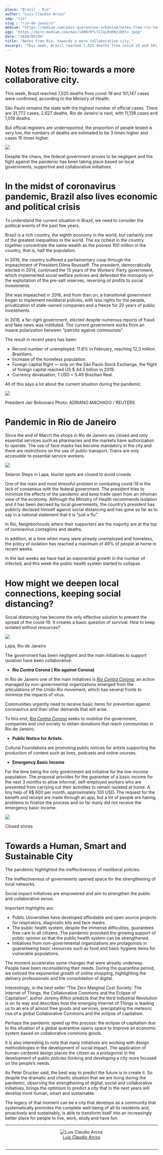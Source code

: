 ```yaml
---
place: "Brazil - Rio"
author: "Luis Claudio Arcos"
img: "rio"
slug : "rio-de-janeiro"
medium: "https://medium.com/post-quarantine-urbanism/notes-from-rio-towards-a-more-collaborative-city-6c94d563c6d9"
ogp: "https://miro.medium.com/max/1400/0*LY2Jqi0nKNz1EKtv.jpeg"
date: "2020/05/04"
title: "Notes from Rio: towards a more collaborative city."
excerpt: "This week, Brazil reached 7,025 deaths from covid-19 and 101,147 cases were confirmed, according to the Ministry of Health. São Paulo remains the state with the highest number of official cases. There are 31,772 cases, 2,627 deaths. Rio de Janeiro is next,"
---
```


Notes from Rio: towards a more collaborative city.
==================================================

This week, Brazil reached 7,025 deaths from covid-19 and 101,147 cases were confirmed, according to the Ministry of Health.

São Paulo remains the state with the highest number of official cases. There are 31,772 cases, 2,627 deaths. Rio de Janeiro is next, with 11,138 cases and 1,019 deaths.

But official registers are underreported, the proportion of people tested is very low, the numbers of deaths are estimated to be 3 times higher and cases 15 times higher.

<img src="https://miro.medium.com/max/1400/0*jK9AuiIObdyeBtQj.png"/>

Despite the chaos, the federal government proves to be negligent and the fight against the pandemic has been taking place based on local governments, supportive and collaborative initiatives.

In the midst of coronavirus pandemic, Brazil also lives economic and political crisis
=====================================================================================

To understand the current situation in Brazil, we need to consider the political events of the past few years.

Brazil is a rich country, the eighth economy in the world, but certainly one of the greatest inequalities in the world. The six richest in the country together concentrate the same wealth as the poorest 100 million in the country, that is, half the population.

In 2016, the country suffered a parliamentary coup through the impeachment of President Dilma Rousseff. The president, democratically elected in 2014, continued the 13 years of the Workers’ Party government, which implemented social welfare policies and defended the monopoly on the exploitation of the pre-salt reserves, reversing oil profits to social investments.

She was impeached in 2016, and from then on, a transitional government began to implement neoliberal policies, with less rights for the people, privatization of state-owned companies and a freeze for 20 years of public investments.

In 2018, a far-right government, elected despite numerous reports of fraud and fake news was instituted. The current government works from an insane polarization between “patriots against communists“.

The result in recent years has been:

*   Record number of unemployed: 11.6% in February, reaching 12.3 million Brazilians.
*   Increase of the homeless population.
*   Foreign capital flight — only on the São Paulo Stock Exchange, the flight of foreign capital reached US $ 44.5 billion in 2019.
*   Currency devaluation; 1 USD = 5.49 Brazilian Real.

All of this says a lot about the current situation during the pandemic.

<img class="s t u hs ai" src="https://miro.medium.com/max/1400/1*8dnq8eYl5S_YO_Igs6VQMw.jpeg"/>

President Jair Bolsonaro Photo: ADRIANO MACHADO / REUTERS

Pandemic in Rio de Janeiro
==========================

Since the end of March the shops in Rio de Janeiro are closed and only essential services such as pharmacies and the markets have authorization to operate. The use of face masks has become mandatory in the city and there are restrictions on the use of public transport. Trains are only accessible to essential service workers.

<img class="s t u hs ai" src="https://miro.medium.com/max/1400/0*8PX3dkFrs1sH1iO6.jpeg"/>

Selaron Steps in Lapa, tourist spots are closed to avoid crowds

One of the main and most stressful problem in combating covid-19 is the lack of consensus with the federal government. The president tries to minimize the effects of the pandemic and keep trade open from an inhuman view of the economy. Although the Ministry of Health recommends isolation and it has been decreed by local governments, the country’s president has publicly declared himself against social distancing and has gone so far as to say in a national statement that it is “just a flu”.

In Rio, Neighborhoods where their supporters are the majority are at the top of coronavirus contagions and deaths.

In addition, at a time when many were already unemployed and homeless, the policy of isolation has reached a maximum of 49% of people at home in recent weeks.

In the last weeks we have had an exponential growth in the number of infected, and this week the public health system started to collapse.

How might we deepen local connections, keeping social distancing?
=================================================================

Social distancing has become the only effective solution to prevent the spread of the covid-19. It creates a basic question of survival: How to keep isolated without resources?

<img class="s t u hs ai" src="https://miro.medium.com/max/1400/0*LY2Jqi0nKNz1EKtv.jpeg"/>

Lapa, Rio de Janeiro

The government has been negligent and the main initiatives to support isolation have been collaborative:

*   **Rio _Contra_ Corona ( Rio against Corona)**

In Rio de Janeiro one of the main initiatives is [_Rio Contra Corona_](http://www.riocontracorona.org/), an action managed by non-governmental organizations emerged from the articulations of the _União Rio_ movement, which has several fronts to minimize the impacts of virus.

Communities urgently need to receive basic items for prevention against coronavirus and then other demands that will arise.

To this end, [_Rio Contra Corona_](https://www.riocontracorona.org/) seeks to mobilize the government, companies and civil society to obtain donations that reach communities in Rio de Janeiro.

*   **Public Notice for Artists**

Cultural Foundations are promoting public notices for artists supporting the production of content such as lives, podcasts and online courses.

*   **Emergency Basic Income**

For the time being the only government aid initiative for the low-income population. The proposal provides for the guarantee of a basic income for the next 3 months to allow informal, self-employed workers who are prevented from carrying out their activities to remain isolated at home. A tiny help of R$ 600 per month, approximately 100 USD. The request for the benefit and receipt are made through an app, but a lot of people are having problems to finalize the process and so far many did not receive the emergency basic income.

<img class="s t u hs ai" src="https://miro.medium.com/max/1400/0*GpCClNs5ncEYVnXO.jpeg"/>

Closed stores

Towards a Human, Smart and Sustainable City
===========================================

The pandemic highlighted the ineffectiveness of neoliberal policies.

The ineffectiveness of governments opened space for the strengthening of local networks.

Social impact initiatives are empowered and aim to strengthen the public and collaborative sense.

Important highlights are:

*   Public Universities have developed affordable and open source projects for respirators, diagnostic kits and face masks.
*   The public health system, despite the immense difficulties, guarantees free care to all citizens. The pandemic provoked the growing support of public opinion so that the public health system can be strengthened.
*   Initiatives from non-governmental organizations are protagonists in guaranteeing basic resources such as food and basic hygiene items for vulnerable populations.

The moment accelerates some changes that were already underway. People have been reconsidering their needs. During the quarantine period, we noticed the exponential growth of online shopping, highlighting the delivery professionals and the consolidation of digital.

Interestingly, in the best seller “The Zero Marginal Cost Society: The Internet of Things, the Collaborative Commons and the Eclipse of Capitalism”, author Jeremy Rifkin predicts that the third Industrial Revolution is on its way and describes how the emerging Internet of Things is leading us to an era of almost free goods and services, precipitating the meteoric rise of a global Collaborative Commons and the eclipse of capitalism.

Perhaps the pandemic speed up this process: the eclipse of capitalism due to the situation of a global quarantine opens space to improve an economic system based on collaborative commons goods.

It is also interesting to note that many initiatives are working with design methodologies in the development of social impact. The application of human-centered design places the citizen as a protagonist in the development of public policies thinking and developing a city more focused on the people’s needs.

As Peter Drucker said, the best way to predict the future is to create it. So despite the dramatic and chaotic situation that we are living during the pandemic, observing the strengthening of digital, social and collaborative initiatives, brings the optimism to predict a city that in the next years will develop more human, smart and sustainable.

The legacy of that moment can be a city that develops as a community that systematically promotes the complete well-being of all its residents and, proactively and sustainably, is able to transform itself into an increasingly better place for people to live, work, study and have fun.

* * *

<div style="display: flex; margin-bottom: 2rem">
    <div style="margin: 0 auto; text-align: center">
        <img alt="Luis Claudio Arcos" src="https://miro.medium.com/fit/c/96/96/2*1bqO9_Be9WV2sNPt_fjn7A.jpeg"/>
        <br/>
        <a href="https://medium.com/@lcarcos?source=post_page-----6c94d563c6d9----------------------">Luis Claudio Arcos</a>
    </div>
</div>

* * *